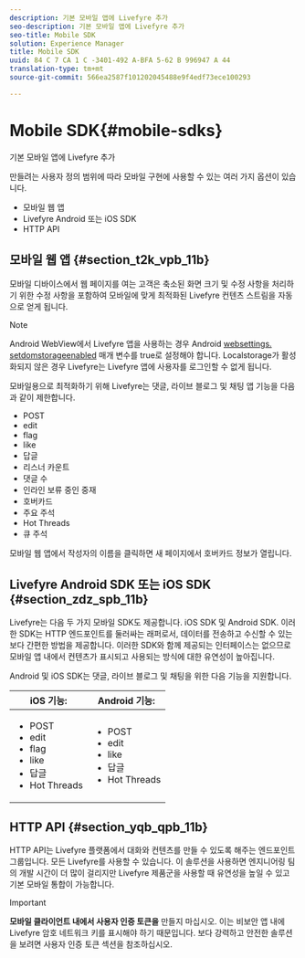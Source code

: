```yaml
---
description: 기본 모바일 앱에 Livefyre 추가
seo-description: 기본 모바일 앱에 Livefyre 추가
seo-title: Mobile SDK
solution: Experience Manager
title: Mobile SDK
uuid: 84 C 7 CA 1 C -3401-492 A-BFA 5-62 B 996947 A 44
translation-type: tm+mt
source-git-commit: 566ea2587f101202045488e9f4edf73ece100293

---
```



# Mobile SDK{#mobile-sdks}

기본 모바일 앱에 Livefyre 추가

만들려는 사용자 정의 범위에 따라 모바일 구현에 사용할 수 있는 여러 가지 옵션이 있습니다.

* 모바일 웹 앱
* Livefyre Android 또는 iOS SDK
* HTTP API

## 모바일 웹 앱 {#section_t2k_vpb_11b}

모바일 디바이스에서 웹 페이지를 여는 고객은 축소된 화면 크기 및 수정 사항을 처리하기 위한 수정 사항을 포함하여 모바일에 맞게 최적화된 Livefyre 컨텐츠 스트림을 자동으로 얻게 됩니다.

>[!NOTE]
>
>Android WebView에서 Livefyre 앱을 사용하는 경우 Android [websettings. setdomstorageenabled](https://developer.android.com/reference/android/webkit/WebSettings.html) 매개 변수를 true로 설정해야 합니다. Localstorage가 활성화되지 않은 경우 Livefyre는 Livefyre 앱에 사용자를 로그인할 수 없게 됩니다.

모바일용으로 최적화하기 위해 Livefyre는 댓글, 라이브 블로그 및 채팅 앱 기능을 다음과 같이 제한합니다.

* POST
* edit
* flag
* like
* 답글
* 리스너 카운트
* 댓글 수
* 인라인 보류 중인 중재
* 호버카드
* 주요 주석
* Hot Threads
* 큐 주석

모바일 웹 앱에서 작성자의 이름을 클릭하면 새 페이지에서 호버카드 정보가 열립니다.

## Livefyre Android SDK 또는 iOS SDK {#section_zdz_spb_11b}

Livefyre는 다음 두 가지 모바일 SDK도 제공합니다. iOS SDK 및 Android SDK. 이러한 SDK는 HTTP 엔드포인트를 둘러싸는 래퍼로서, 데이터를 전송하고 수신할 수 있는 보다 간편한 방법을 제공합니다. 이러한 SDK와 함께 제공되는 인터페이스는 없으므로 모바일 앱 내에서 컨텐츠가 표시되고 사용되는 방식에 대한 유연성이 높아집니다.

Android 및 iOS SDK는 댓글, 라이브 블로그 및 채팅을 위한 다음 기능을 지원합니다.

| iOS 기능: | Android 기능: |
|--- |--- |
| <ul><li> POST </li><li>edit </li><li>flag </li><li>like </li><li>답글 </li><li>Hot Threads</li></ul> | <ul><li>POST </li><li>edit </li><li>like </li><li>답글 </li><li>Hot Threads</li></ul> |

## HTTP API {#section_yqb_qpb_11b}

HTTP API는 Livefyre 플랫폼에서 대화와 컨텐츠를 만들 수 있도록 해주는 엔드포인트 그룹입니다. 모든 Livefyre를 사용할 수 있습니다. 이 솔루션을 사용하면 엔지니어링 팀의 개발 시간이 더 많이 걸리지만 Livefyre 제품군을 사용할 때 유연성을 높일 수 있고 기본 모바일 통합이 가능합니다.

>[!IMPORTANT]
>
>**모바일 클라이언트 내에서 사용자 인증 토큰을** 만들지 마십시오. 이는 비보안 앱 내에 Livefyre 암호 네트워크 키를 표시해야 하기 때문입니다. 보다 강력하고 안전한 솔루션을 보려면 사용자 인증 토큰 섹션을 참조하십시오.

